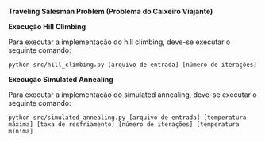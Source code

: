 **Traveling Salesman Problem  (Problema do Caixeiro Viajante)**

**Execução Hill Climbing**

Para executar a implementação do hill climbing, deve-se executar o seguinte comando:

    python src/hill_climbing.py [arquivo de entrada] [número de iterações]

**Execução Simulated Annealing**

Para executar a implementação do simulated annealing, deve-se executar o seguinte comando:

    python src/simulated_annealing.py [arquivo de entrada] [temperatura máxima] [taxa de resfriamento] [número de iterações] [temperatura mínima]
